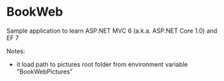 ﻿# BookWeb

Sample application to learn ASP.NET MVC 6 (a.k.a. ASP.NET Core 1.0) and EF 7

Notes:
- it load path to pictures root folder from environment variable "BookWebPictures"

